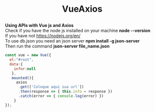 # <p align="center">VueAxios</p>
**Using APIs with Vue js and Axios**<br/>
Check if you have the node js installed on your machine **node --version**</br>
If you have not https://nodejs.org/en/</br>
To use db.json you need an json server  **npm install -g json-server**</br>
Then run the command **json-server file_name.json**</br>
```javascript
const vue = new Vue({
  el:"#root",
  data:{
    infor:null
   },
   mounted(){
     axios
      .get(['Coloque aqui sua url'])
      .then(response => { this.info = response })
      .catch(error => { console.log(error) })
    }
});
```
